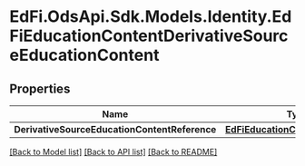# EdFi.OdsApi.Sdk.Models.Identity.EdFiEducationContentDerivativeSourceEducationContent
## Properties

Name | Type | Description | Notes
------------ | ------------- | ------------- | -------------
**DerivativeSourceEducationContentReference** | [**EdFiEducationContentReference**](EdFiEducationContentReference.md) |  | 

[[Back to Model list]](../README.md#documentation-for-models) [[Back to API list]](../README.md#documentation-for-api-endpoints) [[Back to README]](../README.md)

